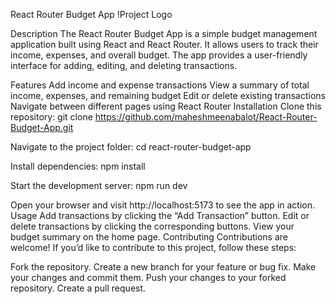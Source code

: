 React Router Budget App
!Project Logo <!-- Replace with your project logo or relevant image -->

Description
The React Router Budget App is a simple budget management application built using React and React Router. It allows users to track their income, expenses, and overall budget. The app provides a user-friendly interface for adding, editing, and deleting transactions.

Features
Add income and expense transactions
View a summary of total income, expenses, and remaining budget
Edit or delete existing transactions
Navigate between different pages using React Router
Installation
Clone this repository:
git clone https://github.com/maheshmeenabalot/React-Router-Budget-App.git

Navigate to the project folder:
cd react-router-budget-app

Install dependencies:
npm install

Start the development server:
npm run dev

Open your browser and visit http://localhost:5173 to see the app in action.
Usage
Add transactions by clicking the “Add Transaction” button.
Edit or delete transactions by clicking the corresponding buttons.
View your budget summary on the home page.
Contributing
Contributions are welcome! If you’d like to contribute to this project, follow these steps:

Fork the repository.
Create a new branch for your feature or bug fix.
Make your changes and commit them.
Push your changes to your forked repository.
Create a pull request.
